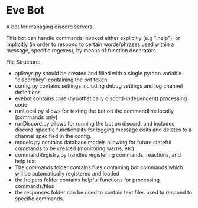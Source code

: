 # Eve Bot 

A bot for managing discord servers.

This bot can handle commands invoked either explicitly (e.g ".help"), or implicitly (in order to respond 
to certain words/phrases used within a message, specific regexes), by means of function decorators.

File Structure:
- apikeys.py should be created and filled with a single python variable "discordkey" containing the bot token.
- config.py contains settings including debug settings and log channel definitions
- evebot contains core (hypothetically discord-independent) processing code
- runLocal.py allows for testing the bot on the commandline locally (commands only)
- runDiscord.py allows for running the bot on discord, and includes discord-specific functionality for logging message 
  edits and deletes to a channel specified in the config.
- models.py contains database models allowing for future stateful commands to be created (monitoring warns, etc)
- commandRegistry.py handles registering commands, reactions, and help text.
- The commands folder contains files containing bot commands which will be automatically registered and loaded
- the helpers folder contains helpful functions for processing commands/files
- the responses folder can be used to contain text files used to respond to specific commands.
